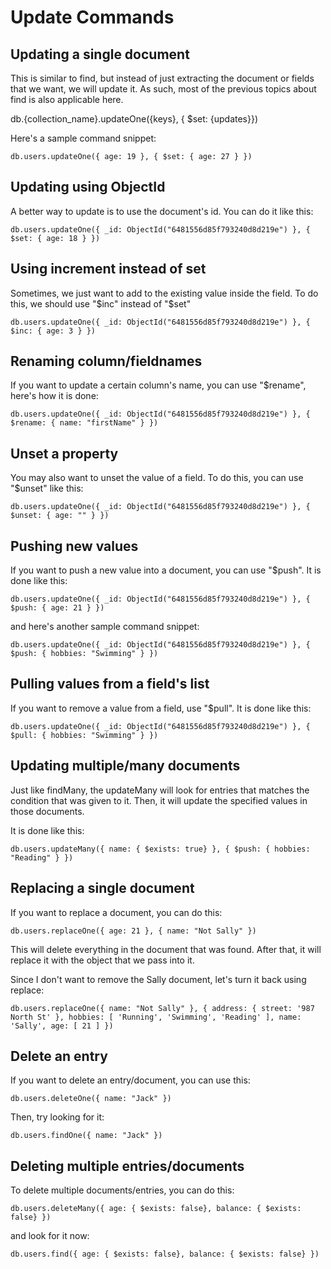 # Update Commands

## Updating a single document

This is similar to find, but instead of just extracting the document 
or fields that we want, we will update it. As such, most of the 
previous topics about find is also applicable here.

db.{collection_name}.updateOne({keys}, { $set: {updates}})

Here's a sample command snippet:

```
db.users.updateOne({ age: 19 }, { $set: { age: 27 } })
```

## Updating using ObjectId
A better way to update is to use the document's id.
You can do it like this:

```
db.users.updateOne({ _id: ObjectId("6481556d85f793240d8d219e") }, { $set: { age: 18 } })
```

## Using increment instead of set

Sometimes, we just want to add to the existing value inside the field.
To do this, we should use "$inc" instead of "$set"

```
db.users.updateOne({ _id: ObjectId("6481556d85f793240d8d219e") }, { $inc: { age: 3 } })
```

## Renaming column/fieldnames

If you want to update a certain column's name, you can use 
"$rename", here's how it is done:

```
db.users.updateOne({ _id: ObjectId("6481556d85f793240d8d219e") }, { $rename: { name: "firstName" } })
```

## Unset a property

You may also want to unset the value of a field. To do this, you can use
"$unset" like this:

```
db.users.updateOne({ _id: ObjectId("6481556d85f793240d8d219e") }, { $unset: { age: "" } })
```

## Pushing new values

If you want to push a new value into a document, you can use
"$push". It is done like this:

```
db.users.updateOne({ _id: ObjectId("6481556d85f793240d8d219e") }, { $push: { age: 21 } })
```

and here's another sample command snippet:

```
db.users.updateOne({ _id: ObjectId("6481556d85f793240d8d219e") }, { $push: { hobbies: "Swimming" } })
```

## Pulling values from a field's list

If you want to remove a value from a field, use "$pull".
It is done like this:

```
db.users.updateOne({ _id: ObjectId("6481556d85f793240d8d219e") }, { $pull: { hobbies: "Swimming" } })
```

## Updating multiple/many documents

Just like findMany, the updateMany will look for entries that matches
the condition that was given to it. Then, it will update the specified
values in those documents.

It is done like this:

```
db.users.updateMany({ name: { $exists: true} }, { $push: { hobbies: "Reading" } })
```

## Replacing a single document

If you want to replace a document, you can do this:

```
db.users.replaceOne({ age: 21 }, { name: "Not Sally" })
```

This will delete everything in the document that was found.
After that, it will replace it with the object that we pass 
into it.

Since I don't want to remove the Sally document,
let's turn it back using replace:

```
db.users.replaceOne({ name: "Not Sally" }, { address: { street: '987 North St' }, hobbies: [ 'Running', 'Swimming', 'Reading' ], name: 'Sally', age: [ 21 ] })
```

## Delete an entry

If you want to delete an entry/document, you can use this:

```
db.users.deleteOne({ name: "Jack" })
```

Then, try looking for it:

```
db.users.findOne({ name: "Jack" })
```

## Deleting multiple entries/documents

To delete multiple documents/entries, you can do this:

```
db.users.deleteMany({ age: { $exists: false}, balance: { $exists: false} })
```

and look for it now:

```
db.users.find({ age: { $exists: false}, balance: { $exists: false} })
```